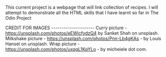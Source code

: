 This current project is a webpage that will link collection of recipes.
I will attempt to demonstrate all the HTML skills that I have learnt so far in The Odin Project

CREDIT FOR IMAGES --------------------- 
Curry picture - https://unsplash.com/photos/eEWlcfydzQ4 by Sanket Shah on unsplash. 
Milkshake picture - https://unsplash.com/photos/Pnn-Lb4gKAs - by Louis Hansel on unsplash. 
Wrap picture - https://unsplash.com/photos/uxqqL1KpYLo - by micheiele dot com. 
